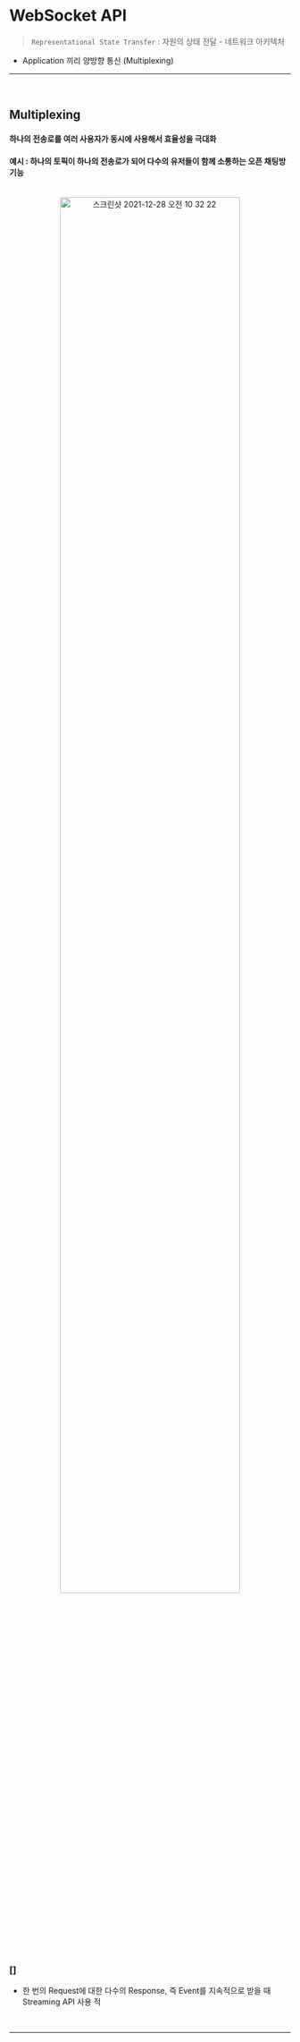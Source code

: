 # WebSocket API
> ```Representational State Transfer``` : 자원의 상태 전달 - 네트워크 아키텍처
* Application 끼리 양방향 통신 (Multiplexing)

<hr>
<br>

## Multiplexing 
#### 하나의 전송로를 여러 사용자가 동시에 사용해서 효율성을 극대화
#### 예시 : 하나의 토픽이 하나의 전송로가 되어 다수의 유저들이 함께 소통하는 오픈 채팅방 기능

<br>

<div align="center">
  <img width="80%" alt="스크린샷 2021-12-28 오전 10 32 22" src="https://user-images.githubusercontent.com/37537227/147518026-7bcfabf9-4aee-4df2-bb81-4a6db743695a.png">
</div>

<br>

### []
* 한 번의 Request에 대한 다수의 Response, 즉 Event를 지속적으로 받을 때 Streaming API 사용 적

<br>
<hr>
<br>
